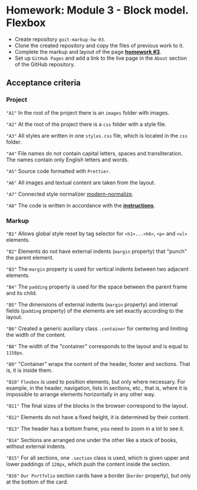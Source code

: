 # Homework: Module 3 - Block model. Flexbox

* Create repository `goit-markup-hw-03`.
* Clone the created repository and copy the files of previous work to it.
* Complete the markup and layout of the page [**homework #3**](https://www.figma.com/file/wuEpGhwCepGCOUw7mZFRac/Web-Studio-(Version-5.0)?type=design&node-id=302815-2553&mode=design&t=HqslgV0OjDOknzIj-0).
* Set up `GitHub Pages` and add a link to the live page in the `About` section of the GitHub repository.

## Acceptance criteria

### Project

`"A1"` In the root of the project there is an `images` folder with images.

`"A2"` At the root of the project there is a `css` folder with a style file.

`"A3"` All styles are written in one `styles.css` file, which is located in the `css` folder.

`"A4"` File names do not contain capital letters, spaces and transliteration. The names contain only English letters and words.

`"A5"` Source code formatted with `Prettier`.

`"A6"` All images and textual content are taken from the layout.

`"A7"` Connected style normalizer [modern-normalize](<https://cdnjs.com/libraries/modern-normalize>).

`"A8"` The code is written in accordance with the [**instructions**](https://codeguide.co/).

### Markup

`"B1"` Allows global style reset by tag selector for `<h1>...<h6>`, `<p>` and `<ul>` elements.

`"B2"` Elements do not have external indents (`margin` property) that "punch" the parent element.

`"B3"` The `margin` property is used for vertical indents between two adjacent elements.

`"B4"` The `padding` property is used for the space between the parent frame and its child.

`"B5"` The dimensions of external indents (`margin` property) and internal fields (`padding` property) of the elements are set exactly according to the layout.

`"B6"` Created a generic auxiliary class `.container` for centering and limiting the width of the content.

`"B8"` The width of the "container" corresponds to the layout and is equal to `1158px`.

`"B9"` "Container" wraps the content of the header, footer and sections. That is, it is inside them.

`"B10"` `Flexbox` is used to position elements, but only where necessary. For example, in the header, navigation, lists in sections, etc., that is, where it is impossible to arrange elements horizontally in any other way.

`"B11"` The final sizes of the blocks in the browser correspond to the layout.

`"B12"` Elements do not have a fixed height, it is determined by their content.

`"B13"` The header has a bottom frame, you need to zoom in a lot to see it.

`"B14"` Sections are arranged one under the other like a stack of books, without external indents.

`"B15"` For all sections, one `.section` class is used, which is given upper and lower paddings of `120px`, which push the content inside the section.

`"B16"` `Our Portfolio` section cards have a border (`border` property), but only at the bottom of the card.
